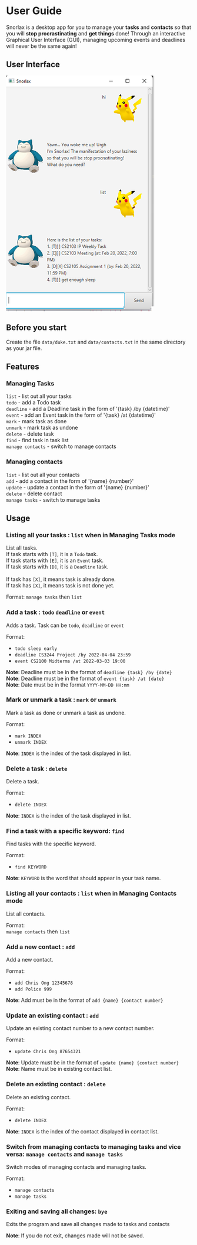 # User Guide

Snorlax is a desktop app for you to manage your **tasks** and **contacts** so that you will **stop procrastinating** 
and **get things** done! Through an interactive Graphical User Interface (GUI), managing upcoming events and 
deadlines will never be the same again!

## User Interface

![](../docs/Ui.png)

## Before you start
Create the file
`data/duke.txt` and `data/contacts.txt` in the same directory as your jar file.

## Features 

### Managing Tasks

`list` - list out all your tasks <br>
`todo` - add a Todo task <br>
`deadline` - add a Deadline task in the form of '{task} /by {datetime}' <br>
`event` - add an Event task in the form of '{task} /at {datetime}' <br>
`mark` - mark task as done <br>
`unmark` - mark task as undone <br>
`delete` - delete task <br>
`find` - find task in task list <br>
`manage contacts` - switch to manage contacts <br>

### Managing contacts

`list` - list out all your contacts <br>
`add` - add a contact in the form of '{name} {number}' <br>
`update` - update a contact in the form of '{name} {number}' <br>
`delete` - delete contact <br>
`manage tasks` - switch to manage tasks <br>

## Usage

### Listing all your tasks : `list` when in Managing Tasks mode

List all tasks. <br>
If task starts with `[T]`, it is a `Todo` task. <br>
If task starts with `[E]`, it is an `Event` task. <br>
If task starts with `[D]`, it is a `Deadline` task. <br><br>
If task has `[X]`, it means task is already done. <br>
If task has `[X]`, it means task is not done yet.


Format: `manage tasks` then `list`


### Add a task : `todo` `deadline` or `event`

Adds a task. Task can be `todo`, `deadline` or `event` <br>

Format: <br>
* `todo sleep early`
* `deadline CS3244 Project /by 2022-04-04 23:59` 
* `event CS2100 Midterms /at 2022-03-03 19:00`

**Note**: Deadline must be in the format of `deadline {task} /by {date}` <br>
**Note**: Deadline must be in the format of `event {task} /at {date}` <br>
**Note**: Date must be in the format `YYYY-MM-DD HH:mm`


### Mark or unmark a task : `mark` or `unmark`

Mark a task as done or unmark a task as undone. <br>

Format: <br>
* `mark INDEX`
* `unmark INDEX`

**Note**: `INDEX` is the index of the task displayed in list.

### Delete a task : `delete`

Delete a task. <br>

Format: <br>
* `delete INDEX`

**Note**: `INDEX` is the index of the task displayed in list.

### Find a task with a specific keyword: `find`

Find tasks with the specific keyword. <br>

Format: <br>
* `find KEYWORD`

**Note**: `KEYWORD` is the word that should appear in your task name.

### Listing all your contacts : `list` when in Managing Contacts mode

List all contacts. <br>

Format: <br>
`manage contacts` then `list`

### Add a new contact : `add`

Add a new contact. <br>

Format: <br> 
* `add Chris Ong 12345678`
* `add Police 999`

**Note**: Add must be in the format of `add {name} {contact number}`

### Update an existing contact : `add`

Update an existing contact number to a new contact number. <br>

Format: <br>
* `update Chris Ong 87654321`

**Note**: Update must be in the format of `update {name} {contact number}` <br>
**Note**: Name must be in existing contact list.

### Delete an existing contact : `delete`

Delete an existing contact. <br>

Format: <br>
* `delete INDEX`

**Note**: `INDEX` is the index of the contact displayed in contact list.

### Switch from managing contacts to managing tasks and vice versa: `manage contacts` and `manage tasks`

Switch modes of managing contacts and managing tasks.

Format: <br>
* `manage contacts`
* `manage tasks`

### Exiting and saving all changes: `bye`

Exits the program and save all changes made to tasks and contacts

**Note**: If you do not exit, changes made will not be saved.
